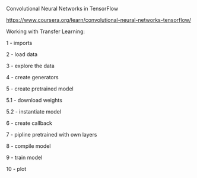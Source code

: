Convolutional Neural Networks in TensorFlow

https://www.coursera.org/learn/convolutional-neural-networks-tensorflow/  


Working with Transfer Learning: <br> 

1 - imports  

2 - load data   

3 - explore the data  

4 - create generators  

5 - create pretrained model  

  5.1 - download weights  
  
  5.2 - instantiate model  
  
6 - create callback  

7 - pipline pretrained with own layers  

8 - compile model  

9 - train model  

10 - plot
